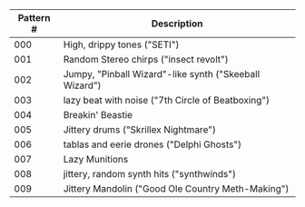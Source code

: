 Pattern # | Description
---|---
000 | High, drippy tones ("SETI")
001 | Random Stereo chirps ("insect revolt")
002 | Jumpy, "Pinball Wizard"-like synth ("Skeeball Wizard")
003 | lazy beat with noise ("7th Circle of Beatboxing")
004 | Breakin' Beastie
005 | Jittery drums ("Skrillex Nightmare")
006 | tablas and eerie drones ("Delphi Ghosts")
007 | Lazy Munitions
008 | jittery, random synth hits ("synthwinds")
009 | Jittery Mandolin ("Good Ole Country Meth-Making")
